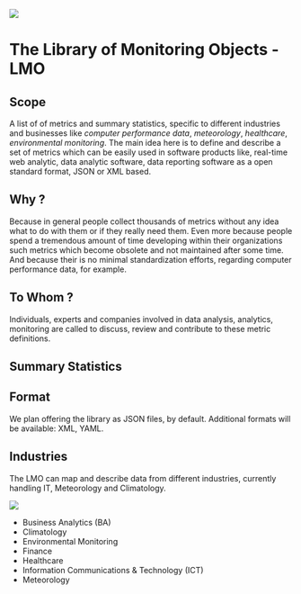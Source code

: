 ![](https://raw.github.com/kronometrix/lmo/master/img/lmo_logo.png)
# The Library of Monitoring Objects - LMO

## Scope
A list of of metrics and summary statistics, specific to different industries and businesses 
like _computer performance data_, _meteorology_, _healthcare_, _environmental monitoring_.
The main idea here is to define and describe a set of metrics which can be easily used in software products like, 
real-time web analytic, data analytic software, data reporting software as a open standard format, JSON or XML based.

## Why ?
Because in general people collect thousands of metrics without any idea what to do with them or if they really need them. Even more because people spend a tremendous amount of time developing within their organizations such metrics which become obsolete and not maintained after some time. And because their is no minimal standardization efforts, regarding computer performance data, for example. 

## To Whom ?
Individuals, experts and companies involved in data analysis, analytics, monitoring are called to discuss, review and contribute to these metric definitions.


## Summary Statistics


## Format
We plan offering the library as JSON files, by default. Additional formats will be available: XML, YAML.


## Industries
The LMO can map and describe data from different industries, currently handling IT, Meteorology and Climatology.

![](https://raw.github.com/kronometrix/lmo/master/img/lmo.png)

 * Business Analytics (BA)
 * Climatology
 * Environmental Monitoring
 * Finance
 * Healthcare
 * Information Communications & Technology (ICT)
 * Meteorology

